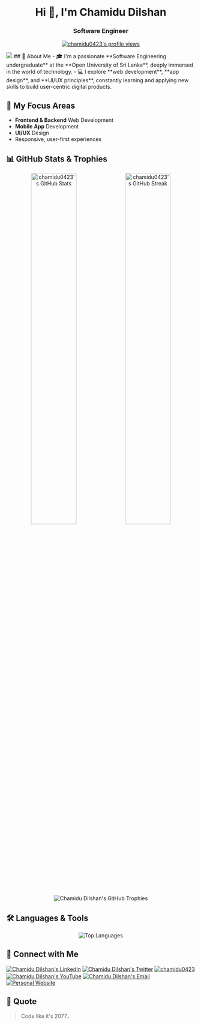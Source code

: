 <h1 align="center">Hi 👋, I'm Chamidu Dilshan</h1>
<h3 align="center">Software Engineer</h3>

<p align="center">
  <a href="https://komarev.com/ghpvc/?username=chamidu0423">
    <img src="https://komarev.com/ghpvc/?username=chamidu0423&label=Profile%20views&color=00FFFF&style=flat-square" alt="chamidu0423's profile views" />
  </a>
</p>
<img src="https://github.githubassets.com/assets/profile-first-pr-dark-bc160471dcac.svg">
## 📌 About Me
- 🎓 I'm a passionate **Software Engineering undergraduate** at the **Open University of Sri Lanka**, deeply immersed in the world of technology.
- 💻 I explore **web development**, **app design**, and **UI/UX principles**, constantly learning and applying new skills to build user-centric digital products.

## 🧠 My Focus Areas
- **Frontend & Backend** Web Development
- **Mobile App** Development
- **UI/UX** Design
- Responsive, user-first experiences

## 📊 GitHub Stats & Trophies
<p align="center">
  <img src="https://github-readme-stats.vercel.app/api?username=chamidu0423&show_icons=true&theme=radical&hide_border=true&count_private=true&icon_color=00FFFF&title_color=FF00FF&text_color=FFFFFF&bg_color=00000000&cache_seconds=86400" alt="chamidu0423's GitHub Stats" width="49%" />
  <img src="https://streak-stats.demolab.com/?user=chamidu0423&theme=radical&hide_border=true&background=00000000&stroke=FF00FF&ring=00FFFF&fire=FF00FF&currStreakNum=FFFFFF&sideNums=FFFFFF&currStreakLabel=FF00FF&sideLabels=00FFFF&dates=FFFFFF&cache_seconds=86400" alt="chamidu0423's GitHub Streak" width="49%" />
</p>
<p align="center">
  <img src="https://github-profile-trophy.vercel.app/?username=chamidu0423&theme=radical&no-frame=true&no-bg=true&margin-w=4&cache_seconds=86400" alt="Chamidu Dilshan's GitHub Trophies" />
</p>

## 🛠️ Languages & Tools
<p align="center">
  <img src="https://github-readme-stats.vercel.app/api/top-langs/?username=chamidu0423&layout=compact&theme=radical&hide_border=true&langs_count=10&bg_color=00000000&title_color=FF00FF&text_color=FFFFFF&cache_seconds=86400" alt="Top Languages" />
</p>

## 🔗 Connect with Me
<p align="left">
  <a href="https://www.linkedin.com/in/chamidu-dilshan-082b43274/" target="_blank"><img align="center" src="https://img.shields.io/badge/LinkedIn-%230077B5.svg?style=for-the-badge&logo=linkedin&logoColor=white&color=00FFFF" alt="Chamidu Dilshan's LinkedIn"/></a>
  <a href="https://x.com/Chamidu0423" target="_blank"><img align="center" src="https://img.shields.io/badge/Twitter-%231DA1F2.svg?style=for-the-badge&logo=Twitter&logoColor=white&color=FF00FF" alt="Chamidu Dilshan's Twitter"/></a>
  <a href="https://github.com/Chamidu0423" target="_blank"><img align="center" src="https://img.shields.io/badge/GitHub-100000?style=for-the-badge&logo=github&logoColor=white&color=FFFFFF" alt="chamidu0423"/></a>
  <a href="https://youtube.com/@naljian?si=1Rxj76uo_l0bNnxv" target="_blank"><img align="center" src="https://img.shields.io/badge/YouTube-%23FF0000.svg?style=for-the-badge&logo=YouTube&logoColor=white&color=FF00FF" alt="Chamidu Dilshan's YouTube"/></a>
  <a href="mailto:chamidudilshan0423@gmail.com" target="_blank"><img align="center" src="https://img.shields.io/badge/Gmail-D14836?style=for-the-badge&logo=gmail&logoColor=white&color=00FFFF" alt="Chamidu Dilshan's Email"/></a>
  <a href="https://chamidu0423.github.io/" target="_blank"><img align="center" src="https://img.shields.io/badge/Website-46BC99?style=for-the-badge&logo=About.me&logoColor=white" alt="Personal Website"/></a>
</p>

## 💬 Quote
> Code like it's 2077..

